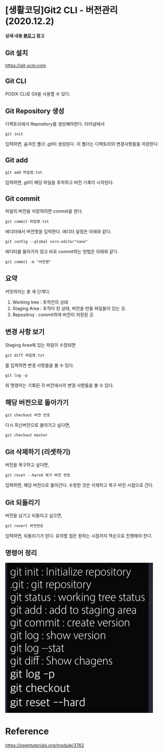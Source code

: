 # [생활코딩]Git2 CLI - 버전관리 (2020.12.2)  
  
**상세 내용 [블로그](https://greedysiru.tistory.com/8) 참고**  
  
## Git 설치  
https://git-scm.com  
  
## Git CLI  
POSIX CLI로 Git을 사용할 수 있다.

## Git Repository 생성  
  
디렉토리에서 Repository를 생성해야한다. 터미널에서  

```posix
git init
```
입력하면, 숨겨진 폴더 .git이 생성된다. 이 폴더는 디렉토리의 변경사항들을 저장한다.  
  
## Git add

```posix
git add 파일명.txt
```  
입력하면, git이 해당 파일을 추적하고 버전 기록이 시작된다.  
  
## Git commit  

파일의 버전을 저장하려면 commit을 한다.
```posix
git commit 파일명.txt
```  
에디터에서 버전명을 입력한다. 에디터 설정은 아래와 같다.
```posix
git config --global core.editor"nano"
```  
에디터를 들어가지 않고 바로 commit하는 방법은 아래와 같다.
```posix
git commit -m "버전명"
```

## 요약
커밋까지는 총 세 단계다.  
  1. Working tree : 추적전의 상태  
  1. Staging Area : 추적이 된 상태, 버전을 만들 파일들이 있는 곳.  
  1. Repositroy : commit하여 버전이 저장된 곳.  

## 변경 사항 보기  
Staging Area에 있는 파일이 수정되면 
```posix
git diff 파일명.txt
```
를 입력하면 변경 사항들을 볼 수 있다.
```posix
git log -p
```
위 명령어는 기록된 각 버전에서의 변경 사항들을 볼 수 있다.  


## 해당 버전으로 돌아가기
```posix
git checkout 버전 번호
```
다시 최신버전으로 돌아가고 싶다면,
```posix
git checkout master
```

## Git 삭제하기 (리셋하기)  
버전을 복구하고 싶다면,
```posix
git reset --hared 복구 버전 번호
```
입력하면, 해당 버전으로 돌아간다. 수정한 것은 삭제하고 복구 버전 시점으로 간다.  
  
## Git 되돌리기  
버전을 남기고 되돌리고 싶으면,
```posix
git revert 버전번호
```
입력하면, 되돌리기가 된다. 유의할 점은 원하는 시점까지 역순으로 진행해야 한다.

## 명령어 정리  
![Git_CLI](/ETC/images/Git_CLI.png)  
  
# Reference
https://opentutorials.org/module/3762